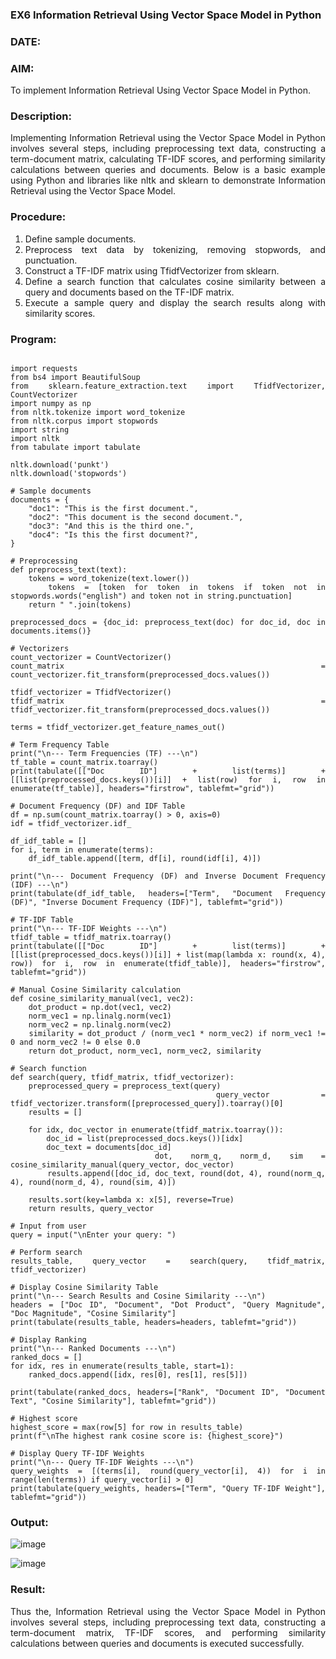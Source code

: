 ### EX6 Information Retrieval Using Vector Space Model in Python
### DATE:

### AIM:
To implement Information Retrieval Using Vector Space Model in Python.
### Description: 
<div align = "justify">
Implementing Information Retrieval using the Vector Space Model in Python involves several steps, including preprocessing text data, constructing a term-document matrix, 
calculating TF-IDF scores, and performing similarity calculations between queries and documents. Below is a basic example using Python and libraries like nltk and 
sklearn to demonstrate Information Retrieval using the Vector Space Model.

### Procedure:
1. Define sample documents.
2. Preprocess text data by tokenizing, removing stopwords, and punctuation.
3. Construct a TF-IDF matrix using TfidfVectorizer from sklearn.
4. Define a search function that calculates cosine similarity between a query and documents based on the TF-IDF matrix.
5. Execute a sample query and display the search results along with similarity scores.

### Program:
```

import requests
from bs4 import BeautifulSoup
from sklearn.feature_extraction.text import TfidfVectorizer, CountVectorizer
import numpy as np
from nltk.tokenize import word_tokenize
from nltk.corpus import stopwords
import string
import nltk
from tabulate import tabulate

nltk.download('punkt')
nltk.download('stopwords')

# Sample documents
documents = {
    "doc1": "This is the first document.",
    "doc2": "This document is the second document.",
    "doc3": "And this is the third one.",
    "doc4": "Is this the first document?",
}

# Preprocessing
def preprocess_text(text):
    tokens = word_tokenize(text.lower())
    tokens = [token for token in tokens if token not in stopwords.words("english") and token not in string.punctuation]
    return " ".join(tokens)

preprocessed_docs = {doc_id: preprocess_text(doc) for doc_id, doc in documents.items()}

# Vectorizers
count_vectorizer = CountVectorizer()
count_matrix = count_vectorizer.fit_transform(preprocessed_docs.values())

tfidf_vectorizer = TfidfVectorizer()
tfidf_matrix = tfidf_vectorizer.fit_transform(preprocessed_docs.values())

terms = tfidf_vectorizer.get_feature_names_out()

# Term Frequency Table
print("\n--- Term Frequencies (TF) ---\n")
tf_table = count_matrix.toarray()
print(tabulate([["Doc ID"] + list(terms)] + [[list(preprocessed_docs.keys())[i]] + list(row) for i, row in enumerate(tf_table)], headers="firstrow", tablefmt="grid"))

# Document Frequency (DF) and IDF Table
df = np.sum(count_matrix.toarray() > 0, axis=0)
idf = tfidf_vectorizer.idf_

df_idf_table = []
for i, term in enumerate(terms):
    df_idf_table.append([term, df[i], round(idf[i], 4)])

print("\n--- Document Frequency (DF) and Inverse Document Frequency (IDF) ---\n")
print(tabulate(df_idf_table, headers=["Term", "Document Frequency (DF)", "Inverse Document Frequency (IDF)"], tablefmt="grid"))

# TF-IDF Table
print("\n--- TF-IDF Weights ---\n")
tfidf_table = tfidf_matrix.toarray()
print(tabulate([["Doc ID"] + list(terms)] + [[list(preprocessed_docs.keys())[i]] + list(map(lambda x: round(x, 4), row)) for i, row in enumerate(tfidf_table)], headers="firstrow", tablefmt="grid"))

# Manual Cosine Similarity calculation
def cosine_similarity_manual(vec1, vec2):
    dot_product = np.dot(vec1, vec2)
    norm_vec1 = np.linalg.norm(vec1)
    norm_vec2 = np.linalg.norm(vec2)
    similarity = dot_product / (norm_vec1 * norm_vec2) if norm_vec1 != 0 and norm_vec2 != 0 else 0.0
    return dot_product, norm_vec1, norm_vec2, similarity

# Search function
def search(query, tfidf_matrix, tfidf_vectorizer):
    preprocessed_query = preprocess_text(query)
    query_vector = tfidf_vectorizer.transform([preprocessed_query]).toarray()[0]
    results = []

    for idx, doc_vector in enumerate(tfidf_matrix.toarray()):
        doc_id = list(preprocessed_docs.keys())[idx]
        doc_text = documents[doc_id]
        dot, norm_q, norm_d, sim = cosine_similarity_manual(query_vector, doc_vector)
        results.append([doc_id, doc_text, round(dot, 4), round(norm_q, 4), round(norm_d, 4), round(sim, 4)])
    
    results.sort(key=lambda x: x[5], reverse=True)
    return results, query_vector

# Input from user
query = input("\nEnter your query: ")

# Perform search
results_table, query_vector = search(query, tfidf_matrix, tfidf_vectorizer)

# Display Cosine Similarity Table
print("\n--- Search Results and Cosine Similarity ---\n")
headers = ["Doc ID", "Document", "Dot Product", "Query Magnitude", "Doc Magnitude", "Cosine Similarity"]
print(tabulate(results_table, headers=headers, tablefmt="grid"))

# Display Ranking
print("\n--- Ranked Documents ---\n")
ranked_docs = []
for idx, res in enumerate(results_table, start=1):
    ranked_docs.append([idx, res[0], res[1], res[5]])

print(tabulate(ranked_docs, headers=["Rank", "Document ID", "Document Text", "Cosine Similarity"], tablefmt="grid"))

# Highest score
highest_score = max(row[5] for row in results_table)
print(f"\nThe highest rank cosine score is: {highest_score}")

# Display Query TF-IDF Weights
print("\n--- Query TF-IDF Weights ---\n")
query_weights = [(terms[i], round(query_vector[i], 4)) for i in range(len(terms)) if query_vector[i] > 0]
print(tabulate(query_weights, headers=["Term", "Query TF-IDF Weight"], tablefmt="grid"))
```
### Output:
![image](https://github.com/user-attachments/assets/9db84291-78f4-4fd3-9a4f-91ff4162353a)

![image](https://github.com/user-attachments/assets/fd96caa3-740c-4613-8907-1e1b9574d6b1)

### Result:
Thus the, Information Retrieval using the Vector Space Model in Python involves several steps, including preprocessing text data, constructing a term-document matrix, TF-IDF scores, and performing similarity calculations between queries and documents is executed successfully.
